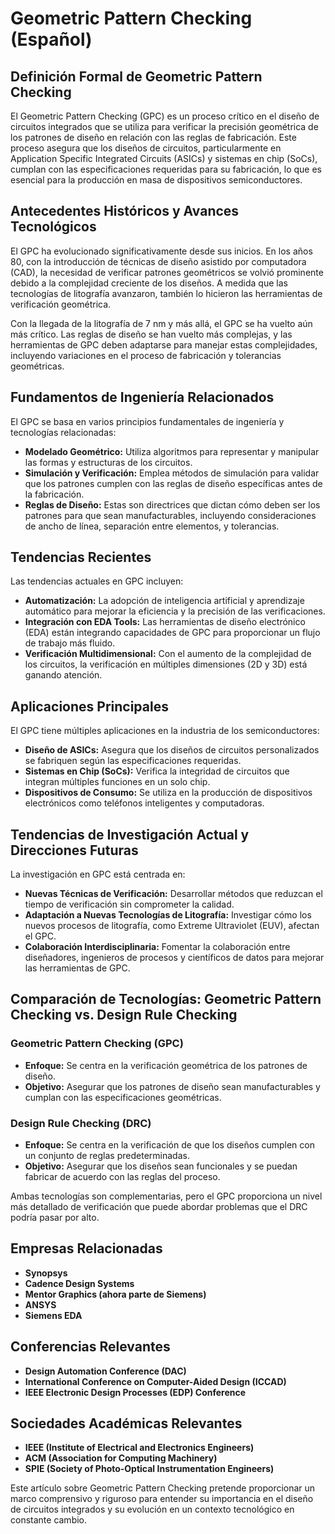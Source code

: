# Geometric Pattern Checking (Español)

## Definición Formal de Geometric Pattern Checking

El Geometric Pattern Checking (GPC) es un proceso crítico en el diseño de circuitos integrados que se utiliza para verificar la precisión geométrica de los patrones de diseño en relación con las reglas de fabricación. Este proceso asegura que los diseños de circuitos, particularmente en Application Specific Integrated Circuits (ASICs) y sistemas en chip (SoCs), cumplan con las especificaciones requeridas para su fabricación, lo que es esencial para la producción en masa de dispositivos semiconductores.

## Antecedentes Históricos y Avances Tecnológicos

El GPC ha evolucionado significativamente desde sus inicios. En los años 80, con la introducción de técnicas de diseño asistido por computadora (CAD), la necesidad de verificar patrones geométricos se volvió prominente debido a la complejidad creciente de los diseños. A medida que las tecnologías de litografía avanzaron, también lo hicieron las herramientas de verificación geométrica.

Con la llegada de la litografía de 7 nm y más allá, el GPC se ha vuelto aún más crítico. Las reglas de diseño se han vuelto más complejas, y las herramientas de GPC deben adaptarse para manejar estas complejidades, incluyendo variaciones en el proceso de fabricación y tolerancias geométricas.

## Fundamentos de Ingeniería Relacionados

El GPC se basa en varios principios fundamentales de ingeniería y tecnologías relacionadas:

- **Modelado Geométrico:** Utiliza algoritmos para representar y manipular las formas y estructuras de los circuitos.
- **Simulación y Verificación:** Emplea métodos de simulación para validar que los patrones cumplen con las reglas de diseño específicas antes de la fabricación.
- **Reglas de Diseño:** Estas son directrices que dictan cómo deben ser los patrones para que sean manufacturables, incluyendo consideraciones de ancho de línea, separación entre elementos, y tolerancias.

## Tendencias Recientes

Las tendencias actuales en GPC incluyen:

- **Automatización:** La adopción de inteligencia artificial y aprendizaje automático para mejorar la eficiencia y la precisión de las verificaciones.
- **Integración con EDA Tools:** Las herramientas de diseño electrónico (EDA) están integrando capacidades de GPC para proporcionar un flujo de trabajo más fluido.
- **Verificación Multidimensional:** Con el aumento de la complejidad de los circuitos, la verificación en múltiples dimensiones (2D y 3D) está ganando atención.

## Aplicaciones Principales

El GPC tiene múltiples aplicaciones en la industria de los semiconductores:

- **Diseño de ASICs:** Asegura que los diseños de circuitos personalizados se fabriquen según las especificaciones requeridas.
- **Sistemas en Chip (SoCs):** Verifica la integridad de circuitos que integran múltiples funciones en un solo chip.
- **Dispositivos de Consumo:** Se utiliza en la producción de dispositivos electrónicos como teléfonos inteligentes y computadoras.

## Tendencias de Investigación Actual y Direcciones Futuras

La investigación en GPC está centrada en:

- **Nuevas Técnicas de Verificación:** Desarrollar métodos que reduzcan el tiempo de verificación sin comprometer la calidad.
- **Adaptación a Nuevas Tecnologías de Litografía:** Investigar cómo los nuevos procesos de litografía, como Extreme Ultraviolet (EUV), afectan el GPC.
- **Colaboración Interdisciplinaria:** Fomentar la colaboración entre diseñadores, ingenieros de procesos y científicos de datos para mejorar las herramientas de GPC.

## Comparación de Tecnologías: Geometric Pattern Checking vs. Design Rule Checking

### Geometric Pattern Checking (GPC)

- **Enfoque:** Se centra en la verificación geométrica de los patrones de diseño.
- **Objetivo:** Asegurar que los patrones de diseño sean manufacturables y cumplan con las especificaciones geométricas.

### Design Rule Checking (DRC)

- **Enfoque:** Se centra en la verificación de que los diseños cumplen con un conjunto de reglas predeterminadas.
- **Objetivo:** Asegurar que los diseños sean funcionales y se puedan fabricar de acuerdo con las reglas del proceso.

Ambas tecnologías son complementarias, pero el GPC proporciona un nivel más detallado de verificación que puede abordar problemas que el DRC podría pasar por alto.

## Empresas Relacionadas

- **Synopsys**
- **Cadence Design Systems**
- **Mentor Graphics (ahora parte de Siemens)**
- **ANSYS**
- **Siemens EDA**

## Conferencias Relevantes

- **Design Automation Conference (DAC)**
- **International Conference on Computer-Aided Design (ICCAD)**
- **IEEE Electronic Design Processes (EDP) Conference**

## Sociedades Académicas Relevantes

- **IEEE (Institute of Electrical and Electronics Engineers)**
- **ACM (Association for Computing Machinery)**
- **SPIE (Society of Photo-Optical Instrumentation Engineers)**

Este artículo sobre Geometric Pattern Checking pretende proporcionar un marco comprensivo y riguroso para entender su importancia en el diseño de circuitos integrados y su evolución en un contexto tecnológico en constante cambio.
